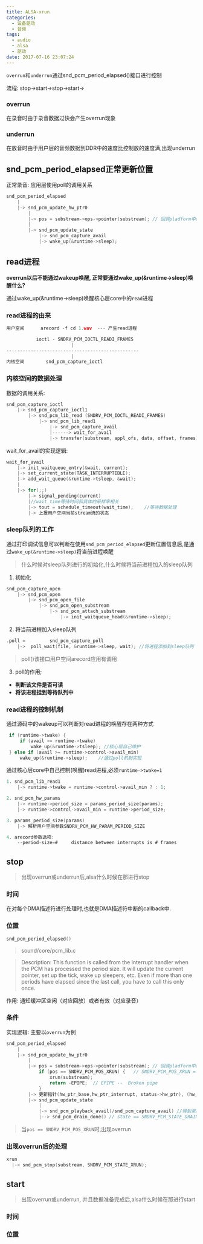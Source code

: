 ```yaml
---
title: ALSA-xrun
categories:
  - 设备驱动
  - 音频
tags:
  - audio
  - alsa
  - 驱动
date: 2017-07-16 23:07:24
---
```


`overrun`和`underrun`通过snd_pcm_period_elapsed()接口进行控制

流程: stop->start->stop->start->


<!--more-->

### overrun

在录音时由于录音数据过快会产生overrun现象

### underrun

在放音时由于用户层的音频数据到DDR中的速度比控制放的速度满,出现underrun


## snd_pcm_period_elapsed正常更新位置

正常录音: 应用层使用poll的调用关系

``` C
snd_pcm_period_elapsed
    |
    |-> snd_pcm_update_hw_ptr0
        |
        |-> pos = substream->ops->pointer(substream); // 回调pladform中的.pointer接口
        |
        |-> snd_pcm_update_state
            |-> snd_pcm_capture_avail
            |-> wake_up(&runtime->sleep);
```

## read进程

**overrun以后不能通过wakeup唤醒, 正常要通过wake_up(&runtime->sleep)唤醒什么?**

通过wake_up(&runtime->sleep)唤醒核心层core中的`read`进程

### read进程的由来

``` C
用户空间      arecord -f cd 1.wav  --- 产生read进程

           ioctl - SNDRV_PCM_IOCTL_READI_FRAMES
                        |
-------------------------------------------------
                        |
内核空间        snd_pcm_capture_ioctl
```


### 内核空间的数据处理


数据的调用关系:
``` C
snd_pcm_capture_ioctl
    |-> snd_pcm_capture_ioctl1
        |-> snd_pcm_lib_read (SNDRV_PCM_IOCTL_READI_FRAMES)
            |-> snd_pcm_lib_read1
                |-> snd_pcm_capture_avail
                |------> wait_for_avail
                |-> transfer(substream, appl_ofs, data, offset, frames)
```

wait_for_avail的实现逻辑:

``` C
wait_for_avail
    |-> init_waitqueue_entry(&wait, current);
    |-> set_current_state(TASK_INTERRUPTIBLE);
    |-> add_wait_queue(&runtime->tsleep, &wait);
    |
    |-> for(;;)
        |-> signal_pending(current)
        |//wait_time等待时间和具体的采样率相关
        |-> tout = schedule_timeout(wait_time);    //等待数据处理
        |-> 上报用户空间当前stream流的状态
```

### sleep队列的工作


通过打印调试信息可以判断在使用`snd_pcm_period_elapsed`更新位置信息后,是通过`wake_up(&runtime->sleep)`将当前进程唤醒

> 什么时候对sleep队列进行的初始化,什么时候将当前进程加入的sleep队列

1. 初始化

``` C
snd_pcm_capture_open
    |-> snd_pcm_open
        |-> snd_pcm_open_file
            |-> snd_pcm_open_substream
                |-> snd_pcm_attach_substream
                    |-> init_waitqueue_head(&runtime->sleep);
```

2. 将当前进程加入sleep队列

``` C
.poll =         snd_pcm_capture_poll
    |->  poll_wait(file, &runtime->sleep, wait); //将进程添加到sleep队列

```
> poll()该接口用户空间arecord应用有调用


3. poll的作用;

* **判断该文件是否可读**
* **将该进程挂到等待队列中**


### read进程的控制机制

通过源码中的wakeup可以判断对read进程的唤醒存在两种方式

``` C
 if (runtime->twake) {
     if (avail >= runtime->twake)
         wake_up(&runtime->tsleep); //核心层自己维护
 } else if (avail >= runtime->control->avail_min)
     wake_up(&runtime->sleep);    //通过poll机制实现
```

通过核心层core中自己控制(唤醒)read进程,必须`runtime->twake=1`

``` C
1. snd_pcm_lib_read1
    |-> runtime->twake = runtime->control->avail_min ? : 1;

2. snd_pcm_hw_params
    |-> runtime->period_size = params_period_size(params);
    |-> runtime->control->avail_min = runtime->period_size;

3. params_period_size(params)
    |-> 解析用户空间参数SNDRV_PCM_HW_PARAM_PERIOD_SIZE

4. arecord参数选项:
    --period-size=#     distance between interrupts is # frames
```

## stop

> 出现overrun或underrun后,alsa什么时候在那进行stop

### 时间

在对每个DMA描述符进行处理时,也就是DMA描述符中断的callback中.

### 位置

``` C
snd_pcm_period_elapsed()
```
> sound/core/pcm_lib.c

> Description:
> This function is called from the interrupt handler when the PCM has processed the period size. It will update the current pointer, set up the tick, wake up sleepers, etc.
> Even if more than one periods have elapsed since the last call, you have to call this only once.

作用: 通知缓冲区空闲（对应回放）或者有效（对应录音）


### 条件

实现逻辑: 主要以`overrun`为例

``` C
snd_pcm_period_elapsed
    |
    |-> snd_pcm_update_hw_ptr0
        |
        |-> pos = substream->ops->pointer(substream); // 回调pladform中的.pointer接口
            if (pos == SNDRV_PCM_POS_XRUN) {   // SNDRV_PCM_POS_XRUN = -1
                xrun(substream);
                return -EPIPE;  // EPIPE --  Broken pipe
            }
        |-> 更新指针(hw_ptr_base,hw_ptr_interrupt, status->hw_ptr), (hw_ptr_jiffies)
        |-> snd_pcm_update_state
            |
            |-> snd_pcm_playback_avail(/snd_pcm_capture_avail) //得到录放有效数据大小
            |--> snd_pcm_drain_done() // state == SNDRV_PCM_STATE_DRAINING
```

> 当`pos == SNDRV_PCM_POS_XRUN`时,出现overrun

### 出现overrun后的处理

``` C
xrun
  |-> snd_pcm_stop(substream, SNDRV_PCM_STATE_XRUN);
```


## start

> 出现overrun或underrun, 并且数据准备完成后,alsa什么时候在那进行start


### 时间


### 位置
